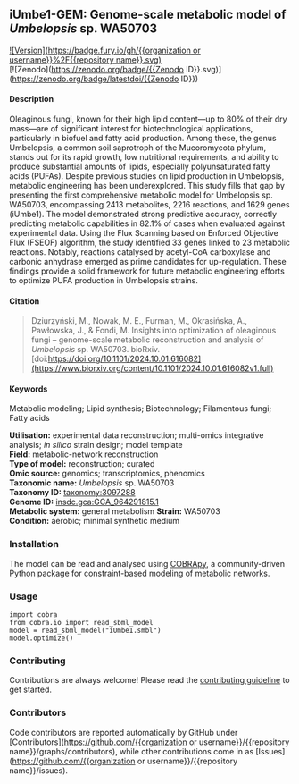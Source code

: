 ## iUmbe1-GEM: Genome-scale metabolic model of *Umbelopsis* sp. WA50703 

[![Version](https://badge.fury.io/gh/{{organization or username}}%2F{{repository name}}.svg)](https://badge.fury.io/gh/sysbiochalmers/yeast-gem)  
[![Zenodo](https://zenodo.org/badge/{{Zenodo ID}}.svg)](https://zenodo.org/badge/latestdoi/{{Zenodo ID}}) 


#### Description

Oleaginous fungi, known for their high lipid content—up to 80% of their dry mass—are of significant interest for biotechnological applications, particularly in biofuel and fatty acid production. Among these, the genus Umbelopsis, a common soil saprotroph of the Mucoromycota phylum, stands out for its rapid growth, low nutritional requirements, and ability to produce substantial amounts of lipids, especially polyunsaturated fatty acids (PUFAs). Despite previous studies on lipid production in Umbelopsis, metabolic engineering has been underexplored. This study fills that gap by presenting the first comprehensive metabolic model for Umbelopsis sp. WA50703, encompassing 2413 metabolites, 2216 reactions, and 1629 genes (iUmbe1). The model demonstrated strong predictive accuracy, correctly predicting metabolic capabilities in 82.1% of cases when evaluated against experimental data. Using the Flux Scanning based on Enforced Objective Flux (FSEOF) algorithm, the study identified 33 genes linked to 23 metabolic reactions. Notably, reactions catalysed by acetyl-CoA carboxylase and carbonic anhydrase emerged as prime candidates for up-regulation. These findings provide a solid framework for future metabolic engineering efforts to optimize PUFA production in Umbelopsis strains.

#### Citation

  > Dziurzyński, M., Nowak, M. E., Furman, M., Okrasińska, A., Pawłowska, J., & Fondi, M. Insights into optimization of oleaginous fungi – genome-scale metabolic reconstruction and analysis of *Umbelopsis* sp. WA50703. bioRxiv.  [doi:https://doi.org/10.1101/2024.10.01.616082](https://www.biorxiv.org/content/10.1101/2024.10.01.616082v1.full)



#### Keywords

Metabolic modeling; Lipid synthesis; Biotechnology; Filamentous fungi; Fatty acids

**Utilisation:** experimental data reconstruction; multi-omics integrative analysis; _in silico_ strain design; model template   
**Field:** metabolic-network reconstruction   
**Type of model:** reconstruction; curated  
**Omic source:** genomics; transcriptomics, phenomics  
**Taxonomic name:** _Umbelopsis_  sp. WA50703  
**Taxonomy ID:** [taxonomy:3097288](https://identifiers.org/taxonomy:3097288)  
**Genome ID:** [insdc.gca:GCA_964291815.1](https://identifiers.org/insdc.gca:GCA_964291815.1)  
**Metabolic system:** general metabolism 
**Strain:** WA50703  
**Condition:** aerobic; minimal synthetic medium  


### Installation

The model can be read and analysed using [COBRApy](https://github.com/opencobra/cobrapy), a community-driven Python package for constraint-based modeling of metabolic networks. 

### Usage

```
import cobra
from cobra.io import read_sbml_model
model = read_sbml_model("iUmbe1.smbl")
model.optimize()
```

### Contributing

Contributions are always welcome! Please read the [contributing guideline](.github/CONTRIBUTING.md) to get started.


### Contributors

Code contributors are reported automatically by GitHub under [Contributors](https://github.com/{{organization or username}}/{{repository name}}/graphs/contributors), while other contributions come in as [Issues](https://github.com/{{organization or username}}/{{repository name}}/issues).
